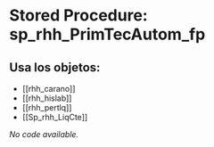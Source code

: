 # Stored Procedure: sp_rhh_PrimTecAutom_fp

## Usa los objetos:
- [[rhh_carano]]
- [[rhh_hislab]]
- [[rhh_pertlq]]
- [[Sp_rhh_LiqCte]]

*No code available.*
